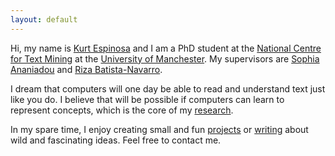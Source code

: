 ```yaml
---
layout: default
---
```


<div class="lead pretty-links">

  Hi, my name is [Kurt Espinosa](about/) and I am a PhD student at the <a href="http://www.nactem.ac.uk">National Centre for Text Mining</a> at the <a href="http://www.cs.manchester.ac.uk">University of Manchester</a>. My supervisors are <a href="http://www.nactem.ac.uk/staff/sophia.ananiadou/">Sophia Ananiadou</a> and <a href="http://personalpages.manchester.ac.uk/staff/riza.batista/default.htm"> Riza Batista-Navarro</a>.

  I dream that computers will one day be able to read and understand text just like you do. I believe that will be possible if computers can learn to represent concepts, which is the core of my [research](research/). 

  In my spare time, I enjoy creating small and fun [projects](projects/) or [writing](blog/) about wild and fascinating ideas. Feel free to contact me.
</div>
